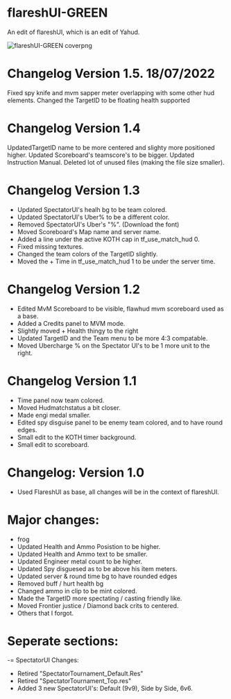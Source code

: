 # flareshUI-GREEN
An edit of flareshUI, which is an edit of Yahud.

![flareshUI-GREEN coverpng](https://user-images.githubusercontent.com/91021280/168424015-a8057136-260b-4c43-84b2-88990c0a1eb5.png)

# Changelog Version 1.5. 18/07/2022
Fixed spy knife and mvm sapper meter overlapping with some other hud elements.
Changed the TargetID to be floating health supported

# Changelog Version 1.4
UpdatedTargetID name to be more centered and slighty more positioned higher.
Updated Scoreboard's teamscore's to be bigger.
Updated Instruction Manual.
Deleted lot of unused files (making the file size smaller).

# Changelog Version 1.3
+ Updated SpectatorUI's healh bg to be team colored.
+ Updated SpectatorUI's Uber% to be a different color.
+ Removed SpectatorUI's Uber's "%". (Download the font)
+ Moved Scoreboard's Map name and server name.
+ Added a line under the active KOTH cap in tf_use_match_hud 0.
+ Fixed missing textures.
+ Changed the team colors of the TargetID slightly.
+ Moved the + Time in tf_use_match_hud 1 to be under the server time.

# Changelog Version 1.2

+ Edited MvM Scoreboard to be visible, flawhud mvm scoreboard used as a base.
+ Added a Credits panel to MVM mode.
+ Slightly moved + Health thingy to the right
+ Updated TargetID and the Team menu to be more 4:3 compatable.
+ Moved Ubercharge % on the Spectator UI's to be 1 more unit to the right.

# Changelog Version 1.1

+ Time panel now team colored.
+ Moved Hudmatchstatus a bit closer.
+ Made engi medal smaller.
+ Edited spy disguise panel to be enemy team colored, and to have round edges.
+ Small edit to the KOTH timer background.
+ Small edit to scoreboard.

# Changelog: Version 1.0

+ Used FlareshUI as base, all changes will be in the context of flareshUI.

# Major changes:
+ frog
+ Updated Health and Ammo Posistion to be higher.
+ Updated Health and Ammo text to be smaller.
+ Updated Engineer metal count to be higher.
+ Updated Spy disguesed as to be above his item meters.
+ Updated server & round time bg to have rounded edges
+ Removed buff / hurt health bg 
+ Changed ammo in clip to be mint colored.
+ Made the TargetID more spectating / casting friendly like.
+ Moved Frontier justice / Diamond back crits to centered.
+ Others that I forgot.

# Seperate sections:
-= SpectatorUI Changes:
+ Retired "SpectatorTournament_Default.Res"
+ Retired "SpectatorTournament_Top.res" 
+ Added 3 new SpectatorUI's: Default (9v9), Side by Side, 6v6.
